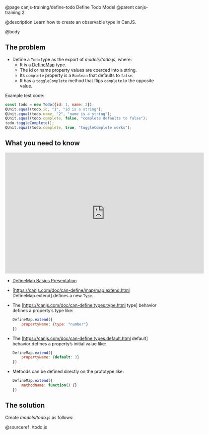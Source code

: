 @page canjs-training/define-todo Define Todo Model
@parent canjs-training 2

@description Learn how to create an observable type in CanJS.

@body



## The problem

- Define a `Todo` type as the export of  _models/todo.js_, where:
  - It is a [DefineMap](https://canjs.com/doc/can-define/map/map.html) type.
  - The id or name property values are coerced into a string.
  - Its `complete` property is a `Boolean` that defaults to `false`.
  - It has a `toggleComplete` method that flips `complete` to the opposite value.

Example test code:

```js
const todo = new Todo({id: 1, name: 2});
QUnit.equal(todo.id, "1", "id is a string");
QUnit.equal(todo.name, "2", "name is a string");
QUnit.equal(todo.complete, false, "complete defaults to false");
todo.toggleComplete();
QUnit.equal(todo.complete, true, "toggleComplete works");
```

## What you need to know

<iframe src="https://docs.google.com/presentation/d/e/2PACX-1vSK5CTN9M9UGDSbkXFXG34lx2Pyf7N4sxUiV0so9Gwa6FRwB2SZ2MQZurZURE64INnMw-vqJGZB3EC8/embed?start=false&loop=false&delayms=3000" frameborder="0" width="640" height="389" allowfullscreen="true" mozallowfullscreen="true" webkitallowfullscreen="true"></iframe>

- [DefineMap Basics Presentation](https://docs.google.com/presentation/d/1Y9G9aJMJgCzKMHROe4HuzRD_LY7UyGPbLOtl2TJAEqM/edit?usp=sharing)
- [https://canjs.com/doc/can-define/map/map.extend.html DefineMap.extend] defines a new `Type`.
- The [https://canjs.com/doc/can-define.types.type.html type] behavior defines a property’s type like:

  ```js
  DefineMap.extend({
      propertyName: {type: "number"}
  })
  ```

- The [https://canjs.com/doc/can-define.types.default.html default] behavior defines a property’s initial value like:

  ```js
  DefineMap.extend({
      propertyName: {default: 3}
  })
  ```

- Methods can be defined directly on the prototype like:

  ```js
  DefineMap.extend({
      methodName: function() {}
  })
  ```

## The solution

Create _models/todo.js_ as follows:

@sourceref ./todo.js
